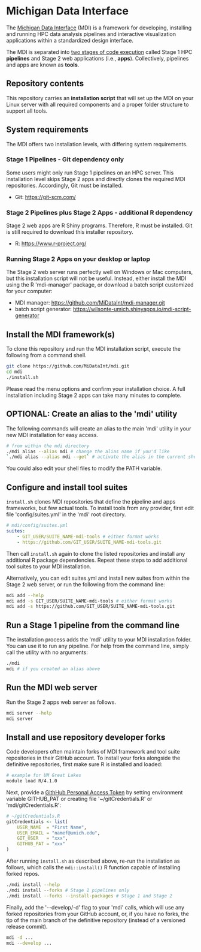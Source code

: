 # Michigan Data Interface

The [Michigan Data Interface](https://midataint.github.io/) (MDI) 
is a framework for developing, installing and running 
HPC data analysis pipelines and interactive visualization 
applications within a standardized design interface.

The MDI is separated into 
[two stages of code execution](https://midataint.github.io/docs/analysis-flow/) 
called Stage 1 HPC **pipelines** and Stage 2 web applications (i.e., **apps**).
Collectively, pipelines and apps are known as **tools**.

## Repository contents

This repository carries an **installation script** that will 
set up the MDI on your Linux server with all required components and a proper
folder structure to support all tools.

## System requirements

The MDI offers two installation levels, with differing system requirements.

### Stage 1 Pipelines - Git dependency only

Some users might only run Stage 1 pipelines on an HPC server.
This installation level skips Stage 2 apps 
and directly clones the required MDI repositories. 
Accordingly, Git must be installed.

- Git: <https://git-scm.com/>

### Stage 2 Pipelines plus Stage 2 Apps - additional R dependency

Stage 2 web apps are R Shiny programs. Therefore, R must be installed.
Git is still required to download this installer repository.

- R: <https://www.r-project.org/>

### Running Stage 2 Apps on your desktop or laptop

The Stage 2 web server runs perfectly well on Windows or Mac computers,
but this installation script will not be useful. Instead,
either install the MDI using the R 'mdi-manager' package, or 
download a batch script customized for your computer:

- MDI manager: <https://github.com/MiDataInt/mdi-manager.git>
- batch script generator: <https://wilsonte-umich.shinyapps.io/mdi-script-generator>

## Install the MDI framework(s)

To clone this repository and run the MDI installation script, execute
the following from a command shell.

```bash
git clone https://github.com/MiDataInt/mdi.git
cd mdi
./install.sh
```

Please read the menu options and confirm your installation choice.
A full installation including Stage 2 apps can take many minutes 
to complete.

## OPTIONAL: Create an alias to the 'mdi' utility

The following commands will create an alias to the main 'mdi' utility
in your new MDI installation for easy access.

```bash
# from within the mdi directory
./mdi alias --alias mdi # change the alias name if you'd like
`./mdi alias --alias mdi --get` # activate the alias in the current shell (or log back in)
```

You could also edit your shell files to modify the PATH variable.

## Configure and install tool suites

<code>install.sh</code> clones MDI repositories
that define the pipeline and apps frameworks, but few actual
tools. To install tools from any provider, first edit file 
'config/suites.yml' in the 'mdi' root directory.

```yml
# mdi/config/suites.yml
suites:
    - GIT_USER/SUITE_NAME-mdi-tools # either format works
    - https://github.com/GIT_USER/SUITE_NAME-mdi-tools.git
```

Then call <code>install.sh</code> again to clone the listed
repositories and install any additional R package dependencies.
Repeat these steps to add additional tool suites to your MDI installation.

Alternatively, you can edit suites.yml and install new suites from within 
the Stage 2 web server, or run the following from the command line:

```bash
mdi add --help
mdi add -s GIT_USER/SUITE_NAME-mdi-tools # either format works
mdi add -s https://github.com/GIT_USER/SUITE_NAME-mdi-tools.git
```

## Run a Stage 1 pipeline from the command line

The installation process adds the 'mdi' utility
to your MDI installation folder. You can use it to run
any pipeline. For help from the command line, simply call
the utility with no arguments:

```bash
./mdi
mdi # if you created an alias above
```

## Run the MDI web server

Run the Stage 2 apps web server as follows.

```bash
mdi server --help
mdi server
```

## Install and use repository developer forks

Code developers often maintain forks of MDI framework and tool suite
repositories in their GitHub account. To install your forks alongside the definitive
repositories, first make sure R is installed and loaded:

```bash
# example for UM Great Lakes
module load R/4.1.0
```

Next, provide a 
[GithHub Personal Access Token](https://docs.github.com/en/authentication/keeping-your-account-and-data-secure/creating-a-personal-access-token)
by setting environment variable GITHUB_PAT or 
creating file '~/gitCredentials.R' or 'mdi/gitCredentials.R':

```r
# ~/gitCredentials.R
gitCredentials <- list(
    USER_NAME  = "First Name",
    USER_EMAIL = "namef@umich.edu",
    GIT_USER   = "xxx",
    GITHUB_PAT = "xxx"
)
```

After running <code>install.sh</code> as described above, re-run 
the installation as follows, which calls the <code>mdi::install()</code>
R function capable of installing forked repos.

```bash
./mdi install --help
./mdi install --forks # Stage 1 pipelines only
./mdi install --forks --install-packages # Stage 1 and Stage 2
```

Finally, add the '--develop/-d' flag to your 'mdi' calls, which will
use any forked repositories from your GitHub account, or, if you have no forks,
the tip of the main branch of the definitive repository (instead of a versioned release commit).

```bash
mdi -d ...
mdi --develop ...
```
